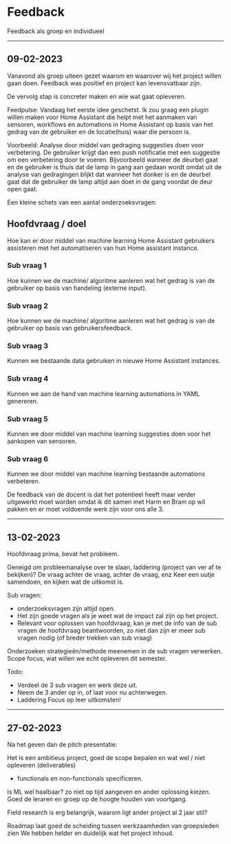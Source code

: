 # Feedback

Feedback als groep en individueel

---

## 09-02-2023

Vanavond als groep uiteen gezet waarom en waarover wij het project willen gaan doen.
Feedback was positief en project kan levensvatbaar zijn.

De vervolg stap is concreter maken en wie wat gaat opleveren.

Feedpulse:
Vandaag het eerste idee geschetst. Ik zou graag een plugin willen maken voor Home Assistant die helpt met het aanmaken van sensoren, workflows en automations in Home Assistant op basis van het gedrag van de gebruiker en de locatie(huis) waar die persoon is.

Voorbeeld: Analyse door middel van gedraging suggesties doen voor verbetering. De gebruiker krijgt dan een push notificatie met een suggestie om een verbetering door te voeren. Bijvoorbeeld wanneer de deurbel gaat en de gebruiker is thuis dat de lamp in gang aan gedaan wordt omdat uit de analyse van gedragingen blijkt dat wanneer het donker is en de deurbel gaat dat de gebruiker de lamp altijd aan doet in de gang voordat de deur open gaat.

Een kleine schets van een aantal onderzoeksvragen:

## Hoofdvraag / doel

Hoe kan er door middel van machine learning Home Assistant gebruikers assisteren met het automatiseren van hun Home assistant instance.

### Sub vraag 1

Hoe kunnen we de machine/ algoritme aanleren wat het gedrag is van de gebruiker op basis van handeling (externe input).

### Sub vraag 2

Hoe kunnen we de machine/ algoritme aanleren wat het gedrag is van de gebruiker op basis van gebruikersfeedback.

### Sub vraag 3

Kunnen we bestaande data gebruiken in nieuwe Home Assistant instances.

### Sub vraag 4

Kunnen we aan de hand van machine learning automations in YAML genereren.

### Sub vraag 5

Kunnen we door middel van machine learning suggesties doen voor het aankopen van sensoren.

### Sub vraag 6

Kunnen we door middel van machine learning bestaande automations verbeteren.

De feedback van de docent is dat het potentieel heeft maar verder uitgewerkt moet worden omdat ik dit samen met Harm en Bram op wil pakken en er moet voldoende werk zijn voor ons alle 3.

---

## 13-02-2023

Hoofdvraag prima, bevat het probleem.

Geneigd om probleemanalyse over te slaan, laddering (project van ver af te bekijken)?
De vraag achter de vraag, achter de vraag, enz Keer een uutje samendoen, en kijken wat de uitkomst is.

Sub vragen:

- onderzoeksvragen zijn altijd open.
- Het zijn goede vragen als je weet wat de impact zal zijn op het project.
- Relevant voor oplossen van hoofdvraag, kan je met de info van de sub vragen de hoofdvraag beantwoorden, zo niet dan zijn er meer sub vragen nodig (of breder trekken van sub vraag)

Onderzoeken strategieën/methode meenemen in de sub vragen verwerken.
Scope focus, wat willen we echt opleveren dit semester.

Todo:

- Verdeel de 3 sub vragen en werk deze uit.
- Neem de 3 ander op in, of laat voor nu achterwegen.
- Laddering Focus op leer uitkomsten!

---

## 27-02-2023

Na het geven dan de pitch presentatie:

Het is een ambitieus project, goed de scope bepalen en wat wel / niet opleveren (deliverables)

- functionals en non-functionals specificeren.

Is ML wel haalbaar? zo niet op tijd aangeven en ander oplossing kiezen.
Goed de leraren en groep op de hoogte houden van voortgang.

Field research is erg belangrijk, waarom ligt ander project al 2 jaar stil?

Roadmap laat goed de scheiding tussen werkzaamheden van groepsleden zien
We hebben helder en duidelijk wat het project inhoud.
